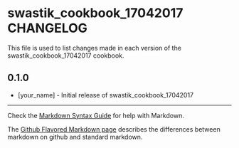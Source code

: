 # swastik_cookbook_17042017 CHANGELOG

This file is used to list changes made in each version of the swastik_cookbook_17042017 cookbook.

## 0.1.0
- [your_name] - Initial release of swastik_cookbook_17042017

- - -
Check the [Markdown Syntax Guide](http://daringfireball.net/projects/markdown/syntax) for help with Markdown.

The [Github Flavored Markdown page](http://github.github.com/github-flavored-markdown/) describes the differences between markdown on github and standard markdown.
